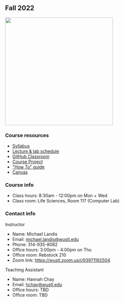 ## Fall 2022

<img src="assets/home/biol4220_logo_trim.png" width="350"/>

### Course resources

* [Syllabus](https://docs.google.com/document/d/1P3TJ_bJiwFAKXKII_R3fqhgLsiTNXfowWWD4hjdMnp0/edit?usp=sharing)
* [Lecture & lab schedule](course_schedule.md)
* [GitHub Classroom](https://classroom.github.com/classrooms/69019055-practical-bioinformatics-2022)
* [Course Project](course_project.md)
* ["How To" guide](how_to_guide.md)
* [Canvas](https://wustl.instructure.com/courses/93893)

### Course info

* Class hours: 8:30am - 12:00pm on Mon + Wed
* Class room: Life Sciences, Room 117 (Computer Lab)


### Contact info

Instructor
* Name: Michael Landis
* Email: michael.landis@wustl.edu
* Phone: 314-935-8082
* Office hours: 3:00pm - 4:00pm on Thu
* Office room: Rebstock 210
* Zoom link: https://wustl.zoom.us/j/93971192504

Teaching Assistant
* Name: Hannah Chay
* Email: hchay@wustl.edu
* Office hours: TBD
* Office room: TBD
